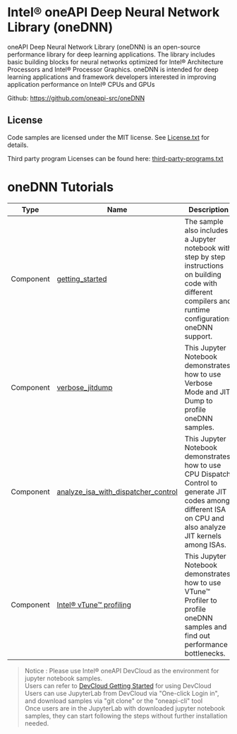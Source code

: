 # Intel® oneAPI Deep Neural Network Library (oneDNN)

oneAPI Deep Neural Network Library (oneDNN) is an open-source performance library for deep learning applications. The library includes basic building blocks for neural networks optimized for Intel® Architecture Processors and Intel® Processor Graphics. oneDNN is intended for deep learning applications and framework developers interested in improving application performance on Intel® CPUs and GPUs

Github: https://github.com/oneapi-src/oneDNN

## License  
Code samples are licensed under the MIT license. See
[License.txt](https://github.com/oneapi-src/oneAPI-samples/blob/master/License.txt) for details.

Third party program Licenses can be found here: [third-party-programs.txt](https://github.com/oneapi-src/oneAPI-samples/blob/master/third-party-programs.txt)

# oneDNN Tutorials

| Type      | Name                 | Description                                                  |
| --------- | ----------------------- | ------------------------------------------------------------ |
| Component | [getting_started](tutorial_getting_started.ipynb)  | The sample also includes a Jupyter notebook with step by step instructions on building code with different compilers and runtime configurations oneDNN support. |
| Component | [verbose_jitdump](tutorial_verbose_jitdump.ipynb) | This Jupyter Notebook demonstrates how to use Verbose Mode and JIT Dump to profile oneDNN samples. |
| Component | [analyze_isa_with_dispatcher_control](tutorial_analyze_isa_with_dispatcher_control.ipynb) | This Jupyter Notebook demonstrates how to use CPU Dispatch Control to generate JIT codes among different ISA on CPU and also analyze JIT kernels among ISAs.|
| Component | [Intel® vTune™ profiling](tutorial_vtune_profiling.ipynb) | This Jupyter Notebook demonstrates how to use VTune™ Profiler to profile oneDNN samples and find out performance bottlenecks. |
>  Notice : Please use Intel® oneAPI DevCloud as the environment for jupyter notebook samples. \
Users can refer to [DevCloud Getting Started](https://devcloud.intel.com/oneapi/get-started/) for using DevCloud \
Users can use JupyterLab from DevCloud via "One-click Login in", and download samples via "git clone" or the "oneapi-cli" tool \
Once users are in the JupyterLab with downloaded jupyter notebook samples, they can start following the steps without further installation needed.
